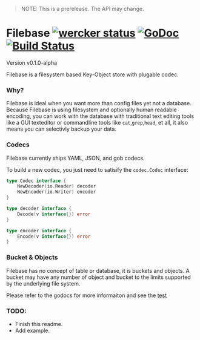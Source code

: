 > NOTE: This is a prerelease. The API may change.

# Filebase [![wercker status](https://app.wercker.com/status/6438ed03b8e2d1655bef928ba1fe88fc/s "wercker status")](https://app.wercker.com/project/bykey/6438ed03b8e2d1655bef928ba1fe88fc) [![GoDoc](https://godoc.org/github.com/omeid/filebase?status.svg)](https://godoc.org/github.com/omeid/filebase) [![Build Status](https://drone.io/github.com/omeid/filebase/status.png)](https://drone.io/github.com/omeid/filebase/latest)

Version v0.1.0-alpha 

Filebase is a filesystem based Key-Object store with plugable codec.



### Why?

Filebase is ideal when you want more than config files yet not a database. Because Filebase is using filesystem and optionally human readable encoding, you can work with the database with traditional text editing tools like a GUI texteditor or commandline tools like `cat`,`grep`,`head`, et all, it also means you can selectivly backup your data.



### Codecs

Filebase currently ships YAML, JSON, and gob codecs.

To build a new codec, you just need to satisify the `codec.Codec` interface:


```go
type Codec interface {
	NewDecoder(io.Reader) decoder
	NewEncoder(io.Writer) encoder
}

type decoder interface {
	Decode(v interface{}) error
}

type encoder interface {
	Encode(v interface{}) error
}
```

### Bucket & Objects

Filebase has no concept of table or database, it is buckets and objects. A bucket may have any number of object and bucket to the limits supported by the underlying file system.

Please refer to the godocs for more informaiton and see the [test](filebase_test.go)


### TODO:

 - Finish this readme.
 - Add example.
